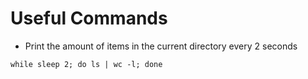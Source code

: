 # Useful Commands

* Print the amount of items in the current directory every 2 seconds

```while sleep 2; do ls | wc -l; done```

